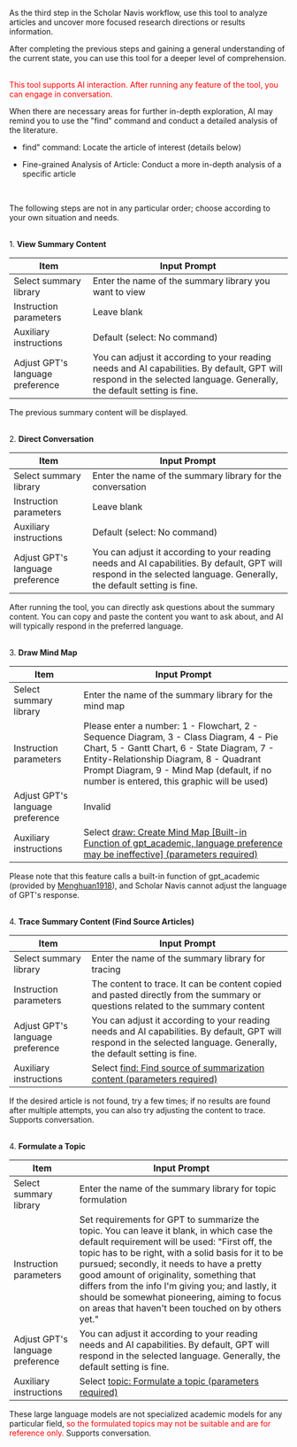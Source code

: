 As the third step in the Scholar Navis workflow, use this tool to analyze articles and uncover more focused research directions or results information.

After completing the previous steps and gaining a general understanding of the current state, you can use this tool for a deeper level of comprehension.

<br><font color=red>This tool supports AI interaction. After running any feature of the tool, you can engage in conversation.</font>

When there are necessary areas for further in-depth exploration, AI may remind you to use the "find" command and conduct a detailed analysis of the literature.

- find" command: Locate the article of interest (details below)

- Fine-grained Analysis of Article: Conduct a more in-depth analysis of a specific article

<br>

The following steps are not in any particular order; choose according to your own situation and needs.

<br>1. **View Summary Content**

| Item                             | Input Prompt                                                                                                                                                          |
| -------------------------------- | --------------------------------------------------------------------------------------------------------------------------------------------------------------------- |
| Select summary library           | Enter the name of the summary library you want to view                                                                                                                |
| Instruction parameters           | Leave blank                                                                                                                                                           |
| Auxiliary instructions           | Default (select: No command)                                                                                                                                          |
| Adjust GPT's language preference | You can adjust it according to your reading needs and AI capabilities. By default, GPT will respond in the selected language. Generally, the default setting is fine. |

The previous summary content will be displayed.

<br>2. **Direct Conversation**

| Item                             | Input Prompt                                                                                                                                                          |
| -------------------------------- | --------------------------------------------------------------------------------------------------------------------------------------------------------------------- |
| Select summary library           | Enter the name of the summary library for the conversation                                                                                                            |
| Instruction parameters           | Leave blank                                                                                                                                                           |
| Auxiliary instructions           | Default (select: No command)                                                                                                                                          |
| Adjust GPT's language preference | You can adjust it according to your reading needs and AI capabilities. By default, GPT will respond in the selected language. Generally, the default setting is fine. |

After running the tool, you can directly ask questions about the summary content. You can copy and paste the content you want to ask about, and AI will typically respond in the preferred language.

<br>3. **Draw Mind Map**

| Item                             | Input Prompt                                                                                                                                                                                                                                                               |
| -------------------------------- | -------------------------------------------------------------------------------------------------------------------------------------------------------------------------------------------------------------------------------------------------------------------------- |
| Select summary library           | Enter the name of the summary library for the mind map                                                                                                                                                                                                                     |
| Instruction parameters           | Please enter a number: 1 - Flowchart, 2 - Sequence Diagram, 3 - Class Diagram, 4 - Pie Chart, 5 - Gantt Chart, 6 - State Diagram, 7 - Entity-Relationship Diagram, 8 - Quadrant Prompt Diagram, 9 - Mind Map (default, if no number is entered, this graphic will be used) |
| Adjust GPT's language preference | Invalid                                                                                                                                                                                                                                                                    |
| Auxiliary instructions           | Select <u>draw: Create Mind Map [Built-in Function of gpt_academic, language preference may be ineffective] (parameters required)</u>                                                                                                                                      |

Please note that this feature calls a built-in function of gpt_academic (provided by [Menghuan1918](https://github.com/Menghuan1918)), and Scholar Navis cannot adjust the language of GPT's response.

<br>4. **Trace Summary Content (Find Source Articles)**

| Item                             | Input Prompt                                                                                                                                                          |
| -------------------------------- | --------------------------------------------------------------------------------------------------------------------------------------------------------------------- |
| Select summary library           | Enter the name of the summary library for tracing                                                                                                                     |
| Instruction parameters           | The content to trace. It can be content copied and pasted directly from the summary or questions related to the summary content                                       |
| Adjust GPT's language preference | You can adjust it according to your reading needs and AI capabilities. By default, GPT will respond in the selected language. Generally, the default setting is fine. |
| Auxiliary instructions           | Select <u>find: Find source of summarization content (parameters required)</u>                                                                                        |

If the desired article is not found, try a few times; if no results are found after multiple attempts, you can also try adjusting the content to trace. Supports conversation.

<br>4. **Formulate a Topic**

| Item                             | Input Prompt                                                                                                                                                                                                                                                                                                                                                                                                                                          |
| -------------------------------- | ----------------------------------------------------------------------------------------------------------------------------------------------------------------------------------------------------------------------------------------------------------------------------------------------------------------------------------------------------------------------------------------------------------------------------------------------------- |
| Select summary library           | Enter the name of the summary library for topic formulation                                                                                                                                                                                                                                                                                                                                                                                           |
| Instruction parameters           | Set requirements for GPT to summarize the topic. You can leave it blank, in which case the default requirement will be used: "First off, the topic has to be right, with a solid basis for it to be pursued; secondly, it needs to have a pretty good amount of originality, something that differs from the info I'm giving you; and lastly, it should be somewhat pioneering, aiming to focus on areas that haven't been touched on by others yet." |
| Adjust GPT's language preference | You can adjust it according to your reading needs and AI capabilities. By default, GPT will respond in the selected language. Generally, the default setting is fine.                                                                                                                                                                                                                                                                                 |
| Auxiliary instructions           | Select <u>topic: Formulate a topic (parameters required)</u>                                                                                                                                                                                                                                                                                                                                                                                          |

These large language models are not specialized academic models for any particular field, <font color=red>so the formulated topics may not be suitable and are for reference only.</font> Supports conversation.
